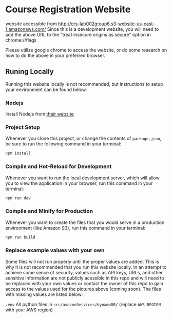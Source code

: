 # Course Registration Website

website accessible from http://crs-lab002group6.s3-website-us-east-1.amazonaws.com/
Since this is a development website, you will need to add the above URL to the "treat insecure origins as secure" option in chrome://flags

Please utilize google chrome to access the website, or do some research on how to do the above in your preferred browser.


## Runing Locally

Running this website locally is not recommended, but instructions to setup your environment can be found below.

### Nodejs

Install Nodejs from [their website](https://nodejs.org/en)

### Project Setup

Whenever you clone this project, or change the contents of `package.json`, be sure to run the following command in your terminal:

```sh
npm install
```

### Compile and Hot-Reload for Development

Whenever you want to run the local development server, which will allow you to view the application in your browser, run this command in your terminal:

```sh
npm run dev
```

### Compile and Minify for Production

Whenever you want to create the files that you would serve in a production environment (like Amazon S3), run this command in your terminal:

```sh
npm run build
```

### Replace example values with your own

Some files will not run properly until the proper values are added. This is why it is not recommended that you run this website locally. In an attempt to achieve some sence of security, values such as API keys, URLs, and other sensitive information are not publicly acessible in this repo and will need to be replaced with your own values or contact the owner of this repo to gain access to the values used for the pictures above (coming soon). The files with missing values are listed below:

`.env`
All python files in `src/amazonServices/dynamoDB/` (replace `AWS_REGION` with your AWS region)
